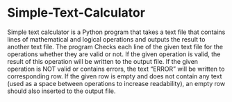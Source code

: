 # Simple-Text-Calculator
Simple text calculator is a Python program that takes a text file that contains lines of mathematical and logical operations and outputs the result to another
text file. The program Checks each line of the given text file for the operations whether they are valid or not. If the given operation is valid, the
result of this operation will be written to the output file. If the given operation is NOT valid or contains errors, the text “ERROR” will be written to corresponding row.
If the given row is empty and does not contain any text (used as a space between operations to increase readability), an empty row should also inserted to the output file.
